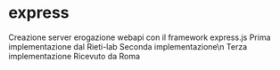 # express
Creazione server erogazione webapi con il framework express.js
Prima implementazione dal Rieti-lab 
Seconda implementazione\n
Terza implementazione
Ricevuto da Roma